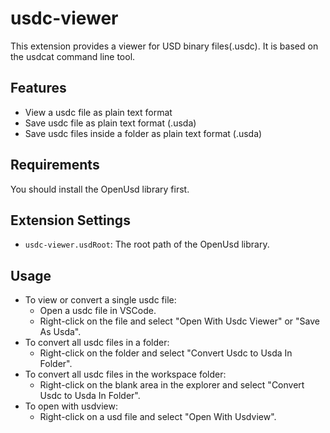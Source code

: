 # usdc-viewer

This extension provides a viewer for USD binary files(.usdc). It is based on the usdcat command line tool.

## Features

- View a usdc file as plain text format
- Save usdc file as plain text format (.usda)
- Save usdc files inside a folder as plain text format (.usda)

## Requirements

You should install the OpenUsd library first.

## Extension Settings

- `usdc-viewer.usdRoot`: The root path of the OpenUsd library.

## Usage

- To view or convert a single usdc file:
    - Open a usdc file in VSCode.
    - Right-click on the file and select "Open With Usdc Viewer" or "Save As Usda".
- To convert all usdc files in a folder:
    - Right-click on the folder and select "Convert Usdc to Usda In Folder".
- To convert all usdc files in the workspace folder:
    - Right-click on the blank area in the explorer and select "Convert Usdc to Usda In Folder".
- To open with usdview:
    - Right-click on a usd file and select "Open With Usdview".

